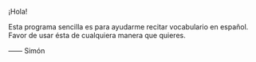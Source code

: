 ¡Hola!

Esta programa sencilla es para ayudarme recitar vocabulario en español. Favor de usar ésta de cualquiera manera que quieres.

—— Simón